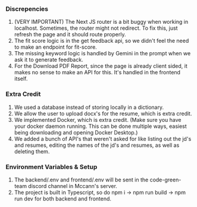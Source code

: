 ### Discrepencies
1. (VERY IMPORTANT) The Next JS router is a bit buggy when working in localhost. Sometimes, the router might not redirect. To fix this, just refresh the page and it should route properly.
2. The fit score logic is in the get feedback api, so we didn't feel the need to make an endpoint for fit-score.
3. The missing keyword logic is handled by Gemini in the prompt when we ask it to generate feedback.
4. For the Download PDF Report, since the page is already client sided, it makes no sense to make an API for this. It's handled in the frontend itself.
### Extra Credit
1. We used a database instead of storing locally in a dictionary.
2. We allow the user to upload docx's for the resume, which is extra credit.
3. We implemented Docker, which is extra credit. (Make sure you have your docker daemon running. This can be done multiple ways, easiest being downloading and opening Docker Desktop.)
4. We added a bunch of API's that weren't asked for like listing out the jd's and resumes, editing the names of the jd's and resumes, as well as deleting them.
### Environment Variables & Setup
1. The backend/.env and frontend/.env will be sent in the code-green-team discord channel in Mccann's server.
2. The project is built in Typescript, so do npm i -> npm run build -> npm run dev for both backend and frontend.